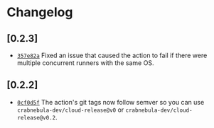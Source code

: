 # Changelog

## \[0.2.3]

- [`357e82a`](https://github.com/crabnebula-dev/cloud-release/commit/357e82a513ceabef01b929a5cdabffc2e65942d5) Fixed an issue that caused the action to fail if there were multiple concurrent runners with the same OS.

## \[0.2.2]

- [`0cf0d5f`](https://github.com/crabnebula-dev/cloud-release/commit/0cf0d5fa2c98957121f04b32bc093daac7caeb97) The action's git tags now follow semver so you can use `crabnebula-dev/cloud-release@v0` or `crabnebula-dev/cloud-release@v0.2`.
